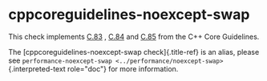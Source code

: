 # cppcoreguidelines-noexcept-swap

This check implements
[C.83](https://isocpp.github.io/CppCoreGuidelines/CppCoreGuidelines#c83-for-value-like-types-consider-providing-a-noexcept-swap-function)
,
[C.84](https://isocpp.github.io/CppCoreGuidelines/CppCoreGuidelines#c84-a-swap-function-must-not-fail)
and
[C.85](https://isocpp.github.io/CppCoreGuidelines/CppCoreGuidelines#c85-make-swap-noexcept)
from the C++ Core Guidelines.

The [cppcoreguidelines-noexcept-swap check]{.title-ref} is an alias,
please see
`performance-noexcept-swap <../performance/noexcept-swap>`{.interpreted-text
role="doc"} for more information.
